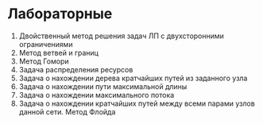 # Лабораторные

1. Двойственный метод решения задач ЛП с двухсторонними ограничениями
2. Метод ветвей и границ
3. Метод Гомори
4. Задача распределения ресурсов
6. Задача о нахождении дерева кратчайших путей из заданного узла
7. Задача о нахождении пути максимальной длины
8. Задача о нахождении максимального потока
9. Задача о нахождении кратчайших путей между всеми парами узлов данной сети. Метод Флойда

